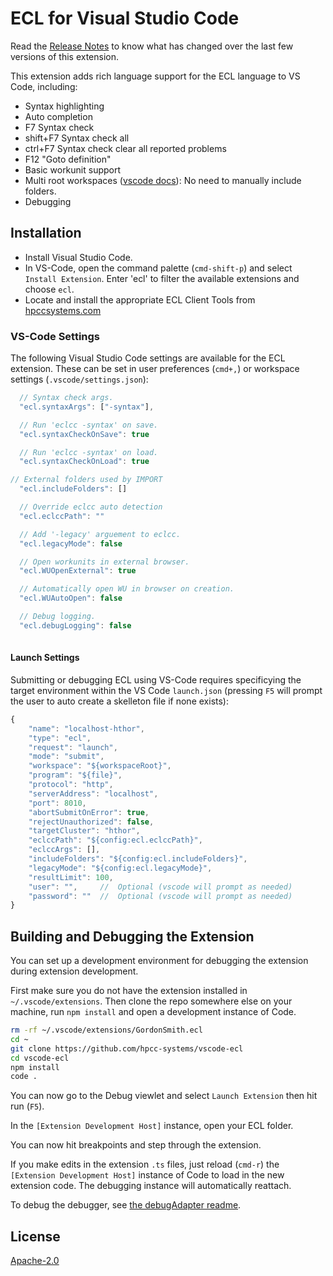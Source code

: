 # ECL for Visual Studio Code

Read the [Release Notes](https://github.com/hpcc-systems/vscode-ecl/releases) to know what has changed over the last few versions of this extension.

This extension adds rich language support for the ECL language to VS Code, including:

- Syntax highlighting
- Auto completion
- F7 Syntax check
- shift+F7 Syntax check all
- ctrl+F7 Syntax check clear all reported problems
- F12 "Goto definition"
- Basic workunit support
- Multi root workspaces ([vscode docs](https://code.visualstudio.com/docs/editor/multi-root-workspaces)):  No need to manually include folders.
- Debugging

## Installation

- Install Visual Studio Code. 
- In VS-Code, open the command palette (`cmd-shift-p`) and select `Install Extension`.  Enter 'ecl' to filter the available extensions and choose `ecl`.
- Locate and install the appropriate ECL Client Tools from [hpccsystems.com](https://hpccsystems.com/download)

### VS-Code Settings

The following Visual Studio Code settings are available for the ECL extension.  These can be set in user preferences (`cmd+,`) or workspace settings (`.vscode/settings.json`):

```javascript
  // Syntax check args.
  "ecl.syntaxArgs": ["-syntax"],

  // Run 'eclcc -syntax' on save.
  "ecl.syntaxCheckOnSave": true

  // Run 'eclcc -syntax' on load.
  "ecl.syntaxCheckOnLoad": true

// External folders used by IMPORT
  "ecl.includeFolders": []

  // Override eclcc auto detection
  "ecl.eclccPath": ""

  // Add '-legacy' arguement to eclcc.
  "ecl.legacyMode": false

  // Open workunits in external browser.
  "ecl.WUOpenExternal": true

  // Automatically open WU in browser on creation.
  "ecl.WUAutoOpen": false

  // Debug logging.
  "ecl.debugLogging": false
  
```

#### Launch Settings

Submitting or debugging ECL using VS-Code requires specificying the target environment within the VS Code `launch.json` (pressing `F5` will prompt the user to auto create a skelleton file if none exists):

```javascript
{
    "name": "localhost-hthor",
    "type": "ecl",
    "request": "launch",
    "mode": "submit",
    "workspace": "${workspaceRoot}",
    "program": "${file}",
    "protocol": "http",
    "serverAddress": "localhost",
    "port": 8010,
    "abortSubmitOnError": true,
    "rejectUnauthorized": false,
    "targetCluster": "hthor",
    "eclccPath": "${config:ecl.eclccPath}",
    "eclccArgs": [],
    "includeFolders": "${config:ecl.includeFolders}",
    "legacyMode": "${config:ecl.legacyMode}",
    "resultLimit": 100,
    "user": "",     //  Optional (vscode will prompt as needed)
    "password": ""  //  Optional (vscode will prompt as needed)
}
```

## Building and Debugging the Extension

You can set up a development environment for debugging the extension during extension development.

First make sure you do not have the extension installed in `~/.vscode/extensions`.  Then clone the repo somewhere else on your machine, run `npm install` and open a development instance of Code.

```bash
rm -rf ~/.vscode/extensions/GordonSmith.ecl
cd ~
git clone https://github.com/hpcc-systems/vscode-ecl
cd vscode-ecl
npm install
code .
```

You can now go to the Debug viewlet and select `Launch Extension` then hit run (`F5`).

In the `[Extension Development Host]` instance, open your ECL folder.

You can now hit breakpoints and step through the extension.

If you make edits in the extension `.ts` files, just reload (`cmd-r`) the `[Extension Development Host]` instance of Code to load in the new extension code.  The debugging instance will automatically reattach.

To debug the debugger, see [the debugAdapter readme](src/debugAdapter/Readme.md).

## License
[Apache-2.0](LICENSE)
